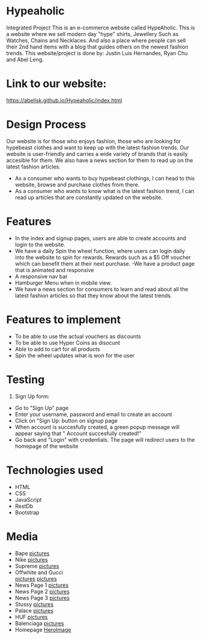 # Hypeaholic
Integrated Project
This is an e-commerce website called HypeAholic. This is a website where we sell modern day "hype" shirts, Jewellery Such as Watches, Chains and Necklaces. And also a place where people can sell their 2nd hand items with a blog that guides others on the newest fashion trends. This website/project is done by: Justin Luis Hernandes, Ryan Chu and Abel Leng.

# Link to our website:
https://abellsk.github.io/Hypeaholic/index.html

# Design Process
Our website is for those who enjoys fashion, those who are looking for hypebeast clothes and want to keep up with the latest fashion trends. Our website is user-friendly and carries a wide variety of brands that is easily accesible for them. We also have a news section for them to read up on the latest fashion articles.
- As a consumer who wants to buy hypebeast clothings, I can head to this website, browse and purchase clothes from there.
- As a consumer who wants to know what is the latest fashion trend, I can read up articles that are constantly updated on the website.

# Features
- In the index and signup pages, users are able to create accounts and login to the website.
- We have a daily Spin the wheel function, where users can login daily into the website to spin for rewards. Rewards such as a $5 Off voucher which can benefit them at their next purchase.
-We have a product page that is animated and responsive
- A responsive nav bar
- Hamburger Menu when in mobile view.
- We have a news section for consumers to learn and read about all the latest fashion articles so that they know about the latest trends.

# Features to implement
- To be able to use the actual vouchers as discounts
- To be able to use Hyper Coins as disocunt
- Able to add to cart for all products
- Spin the wheel updates what is won for the user

# Testing
1. Sign Up form:
- Go to "Sign Up" page
- Enter your username, password and email to create an account
- Click on "Sign Up: button on signup page
- When account is succesfully created, a green popup message will appear saying that " Account succesfully created!"
- Go back and "Login" with credentials. The page will redirect users to the homepage of the website

# Technologies used
- HTML
- CSS
- JavaScript
- RestDb
- Bootstrap

# Media
- Bape [pictures](https://int.bape.com/)
- Nike [pictures](https://www.nike.com/sg/membership?cp=32474922017_search_%7csg%7cCore+Brand+-+GN+-+Pure+-+XCategory+-+Nike+Singapore+-+TM+-+General+-+Mens+LP+-+EN_EN+-+Exact%7cGOOGLE%7cnike&gclid=CjwKCAiAsNKQBhAPEiwAB-I5zRmttXEzIUjW7w8hlt2DUCKgfwWolQGoA5YdPXah--l0w3OfpVHyNRoCUg4QAvD_BwE&gclsrc=aw.ds)
- Supreme [pictures](https://www.keeprunrun.com/nike-air-more-uptempo-supreme-suptempo-varsity-white-id178.html)
- Offwhite and Gucci <br>
[pictures](https://www.farfetch.com/nz/designers/men)
[pictures](https://www.goat.com/sneakers/off-white-arrow-pendant-necklace-silver-omob045e20met0017800)
- News Page 1 [pictures](https://www.vogue.com/slideshow/phil-oh-best-street-style-photos-from-london-fashion-week-fall-2022)
- News Page 2 [pictures](https://www.fashionbeans.com/article/best-streetwear-brands/)
- News Page 3 [pictures](https://www.vogue.com/slideshow/street-style-ways-to-wear-gucci-fall-fashion)
- Stussy [pictures](https://doubledoublevintage.com/products/stussy-compton-t-shirt-bleach-xlarge)
- Palace [pictures](https://shop.palaceskateboards.com/collections/t-shirts)
- HUF [pictures](https://hufworldwide.com/) 
- Balenciaga [pictures](https://www.balenciaga.com/en-us)
- Homepage [HeroImage](https://savagemodeshop.com/)